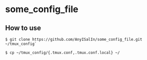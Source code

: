 # some_config_file

## How to use

```
$ git clone https://github.com/AnyISalIn/some_config_file.git ~/tmux_config`

$ cp ~/tmux_config/{.tmux.conf,.tmux.conf.local} ~/
```

